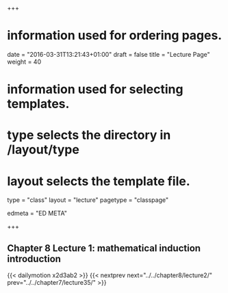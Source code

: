 +++
# information used for ordering pages.
date = "2016-03-31T13:21:43+01:00"
draft = false
title = "Lecture Page"
weight = 40

# information used for selecting templates.
# type selects the directory in /layout/type
# layout selects the template file.

type   = "class"
layout = "lecture"
pagetype = "classpage"





edmeta = "ED META"

+++
## Chapter 8 Lecture 1: mathematical induction introduction
{{< dailymotion x2d3ab2 >}}
{{< nextprev next="../../chapter8/lecture2/"     prev="../../chapter7/lecture35/"  >}}

